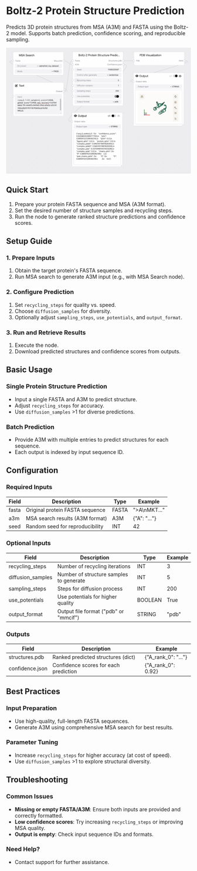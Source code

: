 # Boltz-2 Protein Structure Prediction

Predicts 3D protein structures from MSA (A3M) and FASTA using the Boltz-2 model. Supports batch prediction, confidence scoring, and reproducible sampling.

<img src="/images/nodes/biotech/protein-structure-prediction/boltz-2-protein-structure-prediction.png" alt="Boltz-2 Protein Structure Prediction" class="rounded-lg">

## Quick Start

1. Prepare your protein FASTA sequence and MSA (A3M format).
2. Set the desired number of structure samples and recycling steps.
3. Run the node to generate ranked structure predictions and confidence scores.

## Setup Guide

### 1. Prepare Inputs
1. Obtain the target protein's FASTA sequence.
2. Run MSA search to generate A3M input (e.g., with MSA Search node).

### 2. Configure Prediction
1. Set `recycling_steps` for quality vs. speed.
2. Choose `diffusion_samples` for diversity.
3. Optionally adjust `sampling_steps`, `use_potentials`, and `output_format`.

### 3. Run and Retrieve Results
1. Execute the node.
2. Download predicted structures and confidence scores from outputs.

## Basic Usage

### Single Protein Structure Prediction
* Input a single FASTA and A3M to predict structure.
* Adjust `recycling_steps` for accuracy.
* Use `diffusion_samples` >1 for diverse predictions.

### Batch Prediction
* Provide A3M with multiple entries to predict structures for each sequence.
* Each output is indexed by input sequence ID.

## Configuration

### Required Inputs
| Field   | Description                        | Type  | Example         |
|---------|------------------------------------|-------|-----------------|
| fasta   | Original protein FASTA sequence    | FASTA | ">A\nMKT..."    |
| a3m     | MSA search results (A3M format)    | A3M   | {"A": "..."}    |
| seed    | Random seed for reproducibility    | INT   | 42              |

### Optional Inputs
| Field           | Description                                 | Type    | Example   |
|-----------------|---------------------------------------------|---------|-----------|
| recycling_steps | Number of recycling iterations              | INT     | 3         |
| diffusion_samples| Number of structure samples to generate     | INT     | 5         |
| sampling_steps  | Steps for diffusion process                 | INT     | 200       |
| use_potentials  | Use potentials for higher quality           | BOOLEAN | True      |
| output_format   | Output file format ("pdb" or "mmcif")      | STRING  | "pdb"     |

### Outputs
| Field            | Description                                 | Example                |
|------------------|---------------------------------------------|------------------------|
| structures.pdb   | Ranked predicted structures (dict)          | {"A_rank_0": "..."}   |
| confidence.json  | Confidence scores for each prediction       | {"A_rank_0": 0.92}    |

## Best Practices

### Input Preparation
* Use high-quality, full-length FASTA sequences.
* Generate A3M using comprehensive MSA search for best results.

### Parameter Tuning
* Increase `recycling_steps` for higher accuracy (at cost of speed).
* Use `diffusion_samples` >1 to explore structural diversity.

## Troubleshooting

### Common Issues
* **Missing or empty FASTA/A3M**: Ensure both inputs are provided and correctly formatted.
* **Low confidence scores**: Try increasing `recycling_steps` or improving MSA quality.
* **Output is empty**: Check input sequence IDs and formats.

### Need Help?
* Contact support for further assistance.
